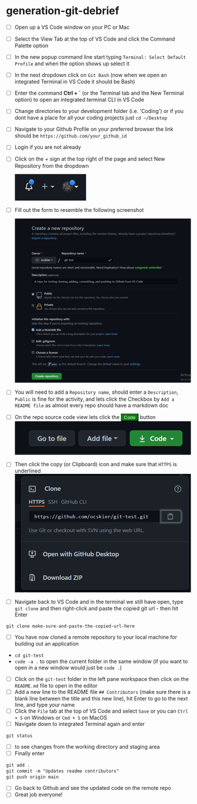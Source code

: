 # generation-git-debrief

- [ ] Open up a VS Code window on your PC or Mac
- [ ] Select the View Tab at the top of VS Code and click the Command Palette option
- [ ] In the new popup command line start typing `Terminal: Select Default Profile` and when the option shows up select it 
- [ ] In the next dropdown click on `Git Bash` (now when we open an integrated Terminal in VS Code it should be Bash)
- [ ] Enter the command  **Ctrl + \`** (or the Terminal tab and the New Terminal option) to open an integrated terminal CLI in VS Code
- [ ] Change directories to your development folder (i.e. 'Coding') or if you dont have a place for all your coding projects just `cd ~/Desktop`
- [ ] Navigate to your Github Profile on your preferred browser the link should be `https://github.com/your_github_id`
- [ ] Login if you are not already
- [ ] Click on the + sign at the top right of the page and select New Repository from the dropdown
  
  ![plus sign](./assets/git_ss_1.PNG)

- [ ] Fill out the form to resemble the following screenshot
  
  ![new repo](./assets/git_ss_2.PNG)

- [ ] You will need to add a `Repository name`, should enter a `Description`, `Public` is fine for the activity, and lets click the Checkbox by `Add a README file` as almost every repo should have a markdown doc
- [ ] On the repo source code view lets click the <button style="color:white;background-color:green;">Code</button> button
  ![code btn ss](./assets/git_ss_3.PNG)
- [ ] Then click the copy (or Clipboard) icon and make sure that `HTTPS` is underlined
  ![git url ss](./assets/git_ss_5.PNG)
- [ ] Navigate back to VS Code and in the terminal we still have open, type `git clone` and then right-click and paste the copied git url - then hit Enter
```
git clone make-sure-and-paste-the-copied-url-here
```
- [ ] You have now cloned a remote repository to your local machine for building out an application
- `cd git-test`
- `code -a .` to open the current folder in the same window (if you want to open in a new window would just be `code .`)
- [ ] Click on the `git-test` folder in the left pane workspace then click on the `README.md` file to open in the editor
- [ ] Add a new line to the README file `## Contributors` (make sure there is a blank line between the title and this new line), hit Enter to go to the next line, and type your name
- [ ] Click the `File` tab at the top of VS Code and select `Save` or you can `Ctrl + S`  on Windows or `Cmd + S` on MacOS
- [ ] Navigate down to integrated Terminal again and enter
```
git status
```
- [ ] to see changes from the working directory and staging area
- [ ] Finally enter
```
git add .
git commit -m "Updates readme contributors"
git push origin main
```
- [ ] Go back to Github and see the updated code on the remote repo
- [ ] Great job everyone!
